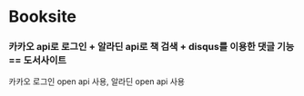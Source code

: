 # Booksite
### 카카오 api로 로그인 + 알라딘 api로 책 검색 + disqus를 이용한 댓글 기능  == 도서사이트
카카오 로그인 open api 사용,
알라딘 open api 사용
